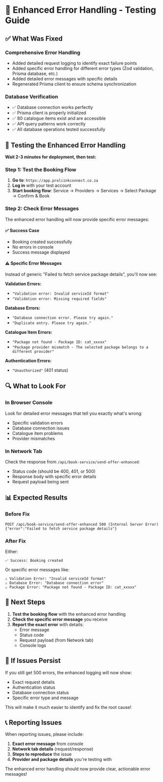 # 🔧 Enhanced Error Handling - Testing Guide

## ✅ **What Was Fixed**

### **Comprehensive Error Handling**
- Added detailed request logging to identify exact failure points
- Added specific error handling for different error types (Zod validation, Prisma database, etc.)
- Added detailed error messages with specific details
- Regenerated Prisma client to ensure schema synchronization

### **Database Verification**
- ✅ Database connection works perfectly
- ✅ Prisma client is properly initialized
- ✅ 80 catalogue items exist and are accessible
- ✅ API query patterns work correctly
- ✅ All database operations tested successfully

## 🧪 **Testing the Enhanced Error Handling**

**Wait 2-3 minutes for deployment, then test:**

### **Step 1: Test the Booking Flow**
1. **Go to**: `https://app.proliinkconnect.co.za`
2. **Log in** with your test account
3. **Start booking flow**: Service → Providers → Services → Select Package → Confirm & Book

### **Step 2: Check Error Messages**
The enhanced error handling will now provide specific error messages:

#### **✅ Success Case**
- Booking created successfully
- No errors in console
- Success message displayed

#### **⚠️ Specific Error Messages**
Instead of generic "Failed to fetch service package details", you'll now see:

**Validation Errors:**
- `"Validation error: Invalid serviceId format"`
- `"Validation error: Missing required fields"`

**Database Errors:**
- `"Database connection error. Please try again."`
- `"Duplicate entry. Please try again."`

**Catalogue Item Errors:**
- `"Package not found - Package ID: cat_xxxxx"`
- `"Package provider mismatch - The selected package belongs to a different provider"`

**Authentication Errors:**
- `"Unauthorized"` (401 status)

## 🔍 **What to Look For**

### **In Browser Console**
Look for detailed error messages that tell you exactly what's wrong:
- Specific validation errors
- Database connection issues
- Catalogue item problems
- Provider mismatches

### **In Network Tab**
Check the response from `/api/book-service/send-offer-enhanced`:
- Status code (should be 400, 401, or 500)
- Response body with specific error details
- Request payload being sent

## 📊 **Expected Results**

### **Before Fix**
```
POST /api/book-service/send-offer-enhanced 500 (Internal Server Error)
{"error":"Failed to fetch service package details"}
```

### **After Fix**
Either:
```
✅ Success: Booking created
```
Or specific error messages like:
```
⚠️ Validation Error: "Invalid serviceId format"
⚠️ Database Error: "Database connection error"
⚠️ Package Error: "Package not found - Package ID: cat_xxxxx"
```

## 🎯 **Next Steps**

1. **Test the booking flow** with the enhanced error handling
2. **Check the specific error message** you receive
3. **Report the exact error** with details:
   - Error message
   - Status code
   - Request payload (from Network tab)
   - Console logs

## 🔧 **If Issues Persist**

If you still get 500 errors, the enhanced logging will now show:
- Exact request details
- Authentication status
- Database connection status
- Specific error type and message

This will make it much easier to identify and fix the root cause!

## 📞 **Reporting Issues**

When reporting issues, please include:
1. **Exact error message** from console
2. **Network tab details** (request/response)
3. **Steps to reproduce** the issue
4. **Provider and package details** you're testing with

The enhanced error handling should now provide clear, actionable error messages!

